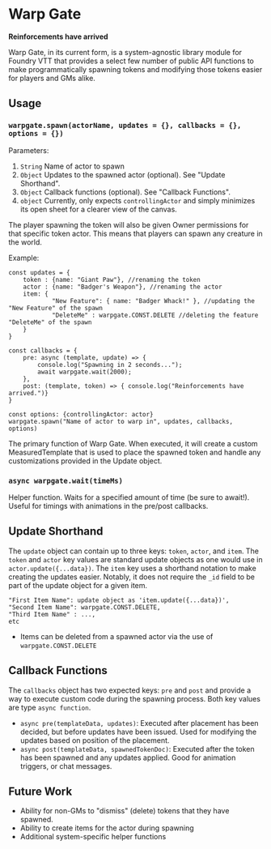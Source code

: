# Warp Gate

**Reinforcements have arrived**

Warp Gate, in its current form, is a system-agnostic library module for Foundry VTT that provides a select few number of public API functions to make programmatically spawning tokens and modifying those tokens easier for players and GMs alike.

## Usage
### `warpgate.spawn(actorName, updates = {}, callbacks = {}, options = {})`
Parameters:
1. `String` Name of actor to spawn
3. `Object` Updates to the spawned actor (optional). See "Update Shorthand".
4. `Object` Callback functions (optional). See "Callback Functions".
5. `object` Currently, only expects `controllingActor` and simply minimizes its open sheet for a clearer view of the canvas.

The player spawning the token will also be given Owner permissions for that specific token actor. This means that players can spawn any creature in the world.

Example:
```
const updates = {
    token : {name: "Giant Paw"}, //renaming the token
    actor : {name: "Badger's Weapon"}, //renaming the actor
    item: {
            "New Feature": { name: "Badger Whack!" }, //updating the "New Feature" of the spawn
            "DeleteMe" : warpgate.CONST.DELETE //deleting the feature "DeleteMe" of the spawn
    }
}

const callbacks = {
    pre: async (template, update) => {
        console.log("Spawning in 2 seconds...");
        await warpgate.wait(2000);
    },
    post: (template, token) => { console.log("Reinforcements have arrived.")}
}

const options: {controllingActor: actor}
warpgate.spawn("Name of actor to warp in", updates, callbacks, options)
```

The primary function of Warp Gate. When executed, it will create a custom MeasuredTemplate that is used to place the spawned token and handle any customizations provided in the Update object.

### `async warpgate.wait(timeMs)`
Helper function. Waits for a specified amount of time (be sure to await!). Useful for timings with animations in the pre/post callbacks.

## Update Shorthand
The `update` object can contain up to three keys: `token`, `actor`, and `item`. The `token` and `actor` key values are standard update objects as one would use in `actor.update({...data})`.
The `item` key uses a shorthand notation to make creating the updates easier. Notably, it does not require the `_id` field to be part of the update object for a given item.
```
"First Item Name": update object as 'item.update({...data})',
"Second Item Name": warpgate.CONST.DELETE,
"Third Item Name" : ...,
etc
```
* Items can be deleted from a spawned actor via the use of `warpgate.CONST.DELETE`

## Callback Functions
The `callbacks` object has two expected keys: `pre` and `post` and provide a way to execute custom code during the spawning process. Both key values are type `async function`.
* `async pre(templateData, updates)`: Executed after placement has been decided, but before updates have been issued. Used for modifying the updates based on position of the placement.
* `async post(templateData, spawnedTokenDoc)`: Executed after the token has been spawned and any updates applied. Good for animation triggers, or chat messages.
 

## Future Work
* Ability for non-GMs to "dismiss" (delete) tokens that they have spawned.
* Ability to create items for the actor during spawning
* Additional system-specific helper functions
